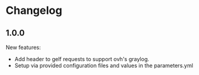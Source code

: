 # Changelog

## 1.0.0

New features:
  * Add header to gelf requests to support ovh's graylog.
  * Setup via provided configuration files and values in the parameters.yml
